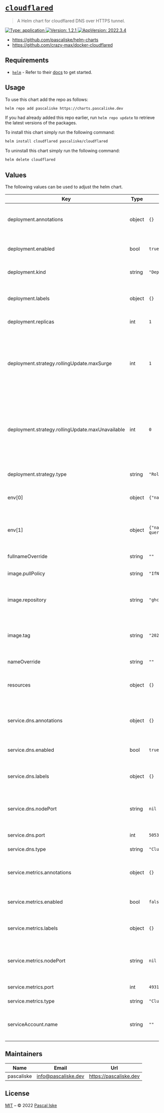 # [`cloudflared`](https://github.com/pascaliske/helm-charts/tree/master/charts/cloudflared)

> A Helm chart for cloudflared DNS over HTTPS tunnel.

[![Type: application](https://img.shields.io/badge/Type-application-informational?style=flat-square) ](https://github.com/pascaliske/helm-charts/tree/master/charts/cloudflared)[![Version: 1.2.1](https://img.shields.io/badge/Version-1.2.1-informational?style=flat-square) ](https://github.com/pascaliske/helm-charts/tree/master/charts/cloudflared)[![AppVersion: 2022.3.4](https://img.shields.io/badge/AppVersion-2022.3.4-informational?style=flat-square) ](https://github.com/pascaliske/helm-charts/tree/master/charts/cloudflared)

* <https://github.com/pascaliske/helm-charts>
* <https://github.com/crazy-max/docker-cloudflared>

## Requirements

- [`helm`](https://helm.sh) - Refer to their [docs](https://helm.sh/docs) to get started.

## Usage

To use this chart add the repo as follows:

```sh
helm repo add pascaliske https://charts.pascaliske.dev
```

If you had already added this repo earlier, run `helm repo update` to retrieve the latest versions of the packages.

To install this chart simply run the following command:

```sh
helm install cloudflared pascaliske/cloudflared
```

To uninstall this chart simply run the following command:

```sh
helm delete cloudflared
```

## Values

The following values can be used to adjust the helm chart.

| Key | Type | Default | Description |
|-----|------|---------|-------------|
| deployment.annotations | object | `{}` | Additional annotations for the deployment object. |
| deployment.enabled | bool | `true` | Create a workload for this chart. |
| deployment.kind | string | `"Deployment"` | Type of the workload object. |
| deployment.labels | object | `{}` | Additional labels for the deployment object. |
| deployment.replicas | int | `1` | The number of replicas. |
| deployment.strategy.rollingUpdate.maxSurge | int | `1` | Specifies the maximum number of Pods that can be created over the desired number of Pods. |
| deployment.strategy.rollingUpdate.maxUnavailable | int | `0` | Specifies the maximum number of Pods that can be unavailable during the update process. |
| deployment.strategy.type | string | `"RollingUpdate"` | Strategy used to replace old pods. |
| env[0] | object | `{"name":"TZ","value":"UTC"}` | Timezone for the container. |
| env[1] | object | `{"name":"TUNNEL_DNS_UPSTREAM","value":"https://1.1.1.1/dns-query,https://1.0.0.1/dns-query"}` | Upstream DNS provider used for the DNS-over-HTTPS tunnel. |
| fullnameOverride | string | `""` |  |
| image.pullPolicy | string | `"IfNotPresent"` | The pull policy for the deployment. |
| image.repository | string | `"ghcr.io/crazy-max/cloudflared"` | The repository to pull the image from. |
| image.tag | string | `"2022.3.4"` | The docker tag, if left empty chart's appVersion will be used. |
| nameOverride | string | `""` |  |
| resources | object | `{}` | Compute resources used by the container. More info [here](https://kubernetes.io/docs/concepts/configuration/manage-resources-containers/). |
| service.dns.annotations | object | `{}` | Additional annotations for the service object. |
| service.dns.enabled | bool | `true` | Create a service for DNS endpoints. |
| service.dns.labels | object | `{}` | Additional labels for the service object. |
| service.dns.nodePort | string | `nil` | If the service is NodePort, specify a node port value here. |
| service.dns.port | int | `5053` | The service port used. |
| service.dns.type | string | `"ClusterIP"` | The service type used. |
| service.metrics.annotations | object | `{}` | Additional annotations for the service object. |
| service.metrics.enabled | bool | `false` | Create a service for the metrics endpoint. |
| service.metrics.labels | object | `{}` | Additional labels for the service object. |
| service.metrics.nodePort | string | `nil` | If the service is NodePort, specify a node port value here. |
| service.metrics.port | int | `49312` | The service port used. |
| service.metrics.type | string | `"ClusterIP"` | The service type used. |
| serviceAccount.name | string | `""` | Specify the service account used for the deployment. |

## Maintainers

| Name | Email | Url |
| ---- | ------ | --- |
| pascaliske | <info@pascaliske.dev> | <https://pascaliske.dev> |

## License

[MIT](../LICENSE.md) – © 2022 [Pascal Iske](https://pascaliske.dev)

